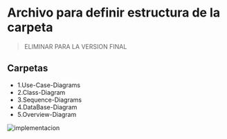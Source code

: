 # Archivo para definir estructura de la carpeta 
> ELIMINAR PARA LA VERSION FINAL

## Carpetas
* 1.Use-Case-Diagrams
* 2.Class-Diagram
* 3.Sequence-Diagrams
* 4.DataBase-Diagram
* 5.Overview-Diagram

![implementacion](https://github.com/user-attachments/assets/5d68a2cb-d094-4ddd-ad87-4c010f36566b)
